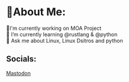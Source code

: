 # 💫About Me:
🔭I'm currently working on MOA Project<br>🌱 I’m currently learning @rustlang & @python<br>💬 Ask me about Linux, Linux Dsitros and python

## Socials:
[Mastodon](https://mastodon.xyz/taha) 



<!--
**tahamokhtary/tahamokhtary** is a ✨ _special_ ✨ repository because its `README.md` (this file) appears on your GitHub profile.

Here are some ideas to get you started:

- 🔭 I’m currently working on ...
- 🌱 I’m currently learning ...
- 👯 I’m looking to collaborate on ...
- 🤔 I’m looking for help with ...
- 💬 Ask me about ...
- 📫 How to reach me: ...
- 😄 Pronouns: ...
- ⚡ Fun fact: ...
-->
